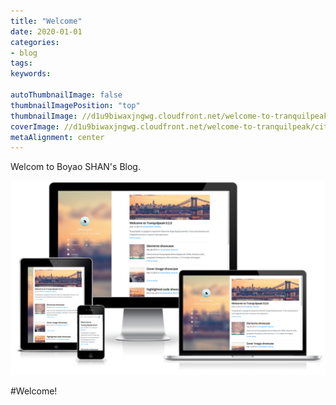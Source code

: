 ```yaml
---
title: "Welcome"
date: 2020-01-01
categories:
- blog
tags:
keywords:

autoThumbnailImage: false
thumbnailImagePosition: "top"
thumbnailImage: //d1u9biwaxjngwg.cloudfront.net/welcome-to-tranquilpeak/city-750.jpg
coverImage: //d1u9biwaxjngwg.cloudfront.net/welcome-to-tranquilpeak/city.jpg
metaAlignment: center
---
```

Welcom to Boyao SHAN's Blog. 
<!--more-->

![Tranquilpeak](/img/showcase.png)
<!-- toc -->

#Welcome!


